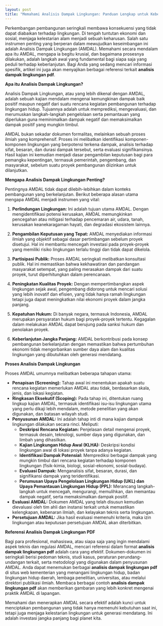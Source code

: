 ```yaml
---
layout: post
title: "Memahami Analisis Dampak Lingkungan: Panduan Lengkap untuk Keberlanjutan"
---
```


Perkembangan pembangunan seringkali membawa konsekuensi yang tidak dapat diabaikan terhadap lingkungan. Di tengah tuntutan ekonomi dan sosial, menjaga kelestarian alam menjadi sebuah keharusan. Salah satu instrumen penting yang berperan dalam mewujudkan keseimbangan ini adalah Analisis Dampak Lingkungan (AMDAL). Memahami secara mendalam apa itu AMDAL, mengapa ia begitu krusial, dan bagaimana prosesnya dilakukan, adalah langkah awal yang fundamental bagi siapa saja yang peduli terhadap keberlanjutan. Bagi Anda yang sedang mencari informasi spesifik, artikel ini juga akan menyajikan berbagai referensi terkait **analisis dampak lingkungan pdf**.

**Apa itu Analisis Dampak Lingkungan?**

Analisis Dampak Lingkungan, atau yang lebih dikenal dengan AMDAL, adalah sebuah kajian mendalam mengenai kemungkinan dampak baik positif maupun negatif dari suatu rencana kegiatan pembangunan terhadap lingkungan hidup. Tujuannya adalah untuk memprediksi, mengevaluasi, dan merumuskan langkah-langkah pengelolaan serta pemantauan yang diperlukan guna meminimalkan dampak negatif dan memaksimalkan dampak positif yang mungkin timbul.

AMDAL bukan sekadar dokumen formalitas, melainkan sebuah proses ilmiah yang komprehensif. Proses ini melibatkan identifikasi komponen-komponen lingkungan yang berpotensi terkena dampak, analisis terhadap sifat, besaran, dan durasi dampak tersebut, serta evaluasi signifikansinya. Hasil kajian ini kemudian menjadi dasar pengambilan keputusan bagi para pemangku kepentingan, termasuk pemerintah, pengembang, dan masyarakat, sebelum suatu proyek pembangunan diizinkan untuk dilanjutkan.

**Mengapa Analisis Dampak Lingkungan Penting?**

Pentingnya AMDAL tidak dapat dilebih-lebihkan dalam konteks pembangunan yang berkelanjutan. Berikut beberapa alasan utama mengapa AMDAL menjadi instrumen yang vital:

1.  **Perlindungan Lingkungan:** Ini adalah tujuan utama AMDAL. Dengan mengidentifikasi potensi kerusakan, AMDAL memungkinkan pencegahan atau mitigasi terhadap pencemaran air, udara, tanah, kerusakan keanekaragaman hayati, dan degradasi ekosistem lainnya.

2.  **Pengambilan Keputusan yang Tepat:** AMDAL menyediakan informasi ilmiah yang objektif sebagai dasar pertimbangan sebelum proyek disetujui. Hal ini membantu mencegah investasi pada proyek-proyek yang memiliki risiko lingkungan terlalu tinggi dan tidak dapat dikelola.

3.  **Partisipasi Publik:** Proses AMDAL seringkali melibatkan konsultasi publik. Hal ini memastikan bahwa kekhawatiran dan pandangan masyarakat setempat, yang paling merasakan dampak dari suatu proyek, turut diperhitungkan dalam perencanaan.

4.  **Peningkatan Kualitas Proyek:** Dengan mempertimbangkan aspek lingkungan sejak awal, pengembang didorong untuk mencari solusi yang lebih inovatif dan efisien, yang tidak hanya ramah lingkungan tetapi juga dapat meningkatkan nilai ekonomi proyek dalam jangka panjang.

5.  **Kepatuhan Hukum:** Di banyak negara, termasuk Indonesia, AMDAL merupakan persyaratan hukum bagi proyek-proyek tertentu. Kegagalan dalam melakukan AMDAL dapat berujung pada sanksi hukum dan penolakan proyek.

6.  **Keberlanjutan Jangka Panjang:** AMDAL berkontribusi pada konsep pembangunan berkelanjutan dengan memastikan bahwa pertumbuhan ekonomi tidak mengorbankan sumber daya alam dan kualitas lingkungan yang dibutuhkan oleh generasi mendatang.

**Proses Analisis Dampak Lingkungan**

Proses AMDAL umumnya melibatkan beberapa tahapan utama:

*   **Penapisan (Screening):** Tahap awal ini menentukan apakah suatu rencana kegiatan memerlukan AMDAL atau tidak, berdasarkan skala, jenis, dan lokasi kegiatan.
*   **Ringkasan Eksekutif (Scoping):** Pada tahap ini, ditentukan ruang lingkup kajian AMDAL, termasuk identifikasi isu-isu lingkungan utama yang perlu dikaji lebih mendalam, metode penelitian yang akan digunakan, dan batasan wilayah studi.
*   **Penyusunan AMDAL:** Ini adalah tahap inti di mana kajian dampak lingkungan dilakukan secara rinci. Meliputi:
    *   **Deskripsi Rencana Kegiatan:** Penjelasan detail mengenai proyek, termasuk desain, teknologi, sumber daya yang digunakan, dan limbah yang dihasilkan.
    *   **Kajian Lingkungan Hidup Awal (KLHA):** Deskripsi kondisi lingkungan awal di lokasi proyek tanpa adanya kegiatan.
    *   **Identifikasi Dampak Potensial:** Memprediksi berbagai dampak yang mungkin timbul dari rencana kegiatan terhadap komponen lingkungan (fisik-kimia, biologi, sosial-ekonomi, sosial-budaya).
    *   **Evaluasi Dampak:** Menganalisis sifat, besaran, durasi, dan signifikansi dampak yang teridentifikasi.
    *   **Perumusan Upaya Pengelolaan Lingkungan Hidup (UKL) dan Upaya Pemantauan Lingkungan Hidup (PPL):** Merancang langkah-langkah untuk mencegah, mengurangi, memulihkan, dan memantau dampak negatif, serta memaksimalkan dampak positif.
*   **Evaluasi AMDAL:** Dokumen AMDAL yang telah disusun kemudian dievaluasi oleh tim ahli dan instansi terkait untuk memastikan kelengkapan, kebenaran ilmiah, dan kelayakan teknis serta lingkungan.
*   **Persetujuan AMDAL:** Jika hasil evaluasi memenuhi kriteria, maka izin lingkungan atau keputusan persetujuan AMDAL akan diterbitkan.

**Referensi Analisis Dampak Lingkungan PDF**

Bagi para profesional, mahasiswa, atau siapa saja yang ingin mendalami aspek teknis dan regulasi AMDAL, mencari referensi dalam format **analisis dampak lingkungan pdf** adalah cara yang efektif. Dokumen-dokumen ini seringkali berisi pedoman teknis, studi kasus, peraturan perundang-undangan terkait, serta metodologi yang digunakan dalam penyusunan AMDAL. Anda dapat menemukan berbagai **analisis dampak lingkungan pdf** di situs web kementerian yang menangani lingkungan hidup, badan lingkungan hidup daerah, lembaga penelitian, universitas, atau melalui direktori publikasi ilmiah. Membaca berbagai contoh **analisis dampak lingkungan pdf** akan memberikan gambaran yang lebih konkret mengenai praktik AMDAL di lapangan.

Memahami dan menerapkan AMDAL secara efektif adalah kunci untuk menciptakan pembangunan yang tidak hanya memenuhi kebutuhan saat ini, tetapi juga menjaga kelestarian lingkungan untuk generasi mendatang. Ini adalah investasi jangka panjang bagi planet kita.
